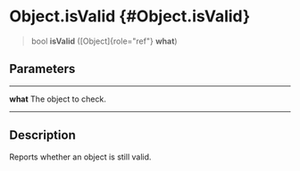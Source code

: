 Object.isValid {#Object.isValid}
==============

> bool **isValid** ([Object]{role="ref"} **what**)

Parameters
----------

  ---------- ----------------------
  **what**   The object to check.
  ---------- ----------------------

Description
-----------

Reports whether an object is still valid.
